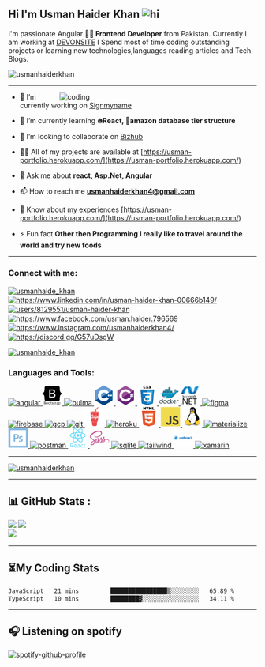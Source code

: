 ## Hi I'm Usman Haider Khan <img src="https://user-images.githubusercontent.com/1303154/88677602-1635ba80-d120-11ea-84d8-d263ba5fc3c0.gif" width="28px" height="28px" alt="hi">


<p>I'm passionate Angular <b>👨‍💻 Frontend Developer</b> from Pakistan. Currently I am working at <a href="http://devonsite.com/">DEVONSITE</a> I Spend most of time coding outstanding projects or learning new technologies,languages reading articles and Tech Blogs.</p>

<p align="left"> <img src="https://komarev.com/ghpvc/?username=usmanhaiderkhan&label=Profile%20views&color=0e75b6&style=flat" alt="usmanhaiderkhan" /> </p>

<hr />

<img align="right" width="400" src="https://www.lambdatest.com/resources/images/news24.gif" alt="coding">
        
<!-- <img src="https://user-images.githubusercontent.com/37379001/193420513-80f48848-ef22-4ce2-bd5f-b60a0600d9ce.png" width="28px" height="28px" alt="hi" /> -->
<!-- ![image](https://user-images.githubusercontent.com/37379001/192785111-018c1d29-b462-437b-93f1-a30ec3521ed7.png) -->
        

- 🔭 I’m currently working on [Signmyname](https://dashboard.signmy.name/)

- 🌱 I’m currently learning **🔥React, 🧺amazon database tier structure**

- 👯 I’m looking to collaborate on [Bizhub](https://beta.bizhub.gy/)

- 👨‍💻 All of my projects are available at [https://usman-portfolio.herokuapp.com/](https://usman-portfolio.herokuapp.com/)

- 💬 Ask me about **react, Asp.Net, Angular**

- 📫 How to reach me **usmanhaiderkhan4@gmail.com**

- 📄 Know about my experiences [https://usman-portfolio.herokuapp.com/](https://usman-portfolio.herokuapp.com/)

- ⚡ Fun fact **Other then Programming I really like to travel around the world and try new foods**

<hr />
<h3 align="left">Connect with me:</h3>
<p align="left">
<a href="https://twitter.com/usmanhaide_khan" target="blank"><img align="center" src="https://raw.githubusercontent.com/rahuldkjain/github-profile-readme-generator/master/src/images/icons/Social/twitter.svg" alt="usmanhaide_khan" height="30" width="40" /></a>
<a href="https://linkedin.com/in/https://www.linkedin.com/in/usman-haider-khan-00666b149/" target="blank"><img align="center" src="https://raw.githubusercontent.com/rahuldkjain/github-profile-readme-generator/master/src/images/icons/Social/linked-in-alt.svg" alt="https://www.linkedin.com/in/usman-haider-khan-00666b149/" height="30" width="40" /></a>
<a href="https://stackoverflow.com/users/users/8129551/usman-haider-khan" target="blank"><img align="center" src="https://raw.githubusercontent.com/rahuldkjain/github-profile-readme-generator/master/src/images/icons/Social/stack-overflow.svg" alt="users/8129551/usman-haider-khan" height="30" width="40" /></a>
<a href="https://fb.com/https://www.facebook.com/usman.haider.796569" target="blank"><img align="center" src="https://raw.githubusercontent.com/rahuldkjain/github-profile-readme-generator/master/src/images/icons/Social/facebook.svg" alt="https://www.facebook.com/usman.haider.796569" height="30" width="40" /></a>
<a href="https://instagram.com/https://www.instagram.com/usmanhaiderkhan4/" target="blank"><img align="center" src="https://raw.githubusercontent.com/rahuldkjain/github-profile-readme-generator/master/src/images/icons/Social/instagram.svg" alt="https://www.instagram.com/usmanhaiderkhan4/" height="30" width="40" /></a>
<a href="https://discord.gg/https://discord.gg/G57uDsgW" target="blank"><img align="center" src="https://raw.githubusercontent.com/rahuldkjain/github-profile-readme-generator/master/src/images/icons/Social/discord.svg" alt="https://discord.gg/G57uDsgW" height="30" width="40" /></a>
</p>

<p align="left"> <a href="https://twitter.com/usmanhaide_khan" target="blank"><img src="https://img.shields.io/twitter/follow/usmanhaide_khan?logo=twitter&style=for-the-badge" alt="usmanhaide_khan" /></a> </p>

<h3 align="left">Languages and Tools:</h3>
<p align="left"> <a href="https://angular.io" target="_blank" rel="noreferrer"> <img src="https://angular.io/assets/images/logos/angular/angular.svg" alt="angular" width="40" height="40"/> </a> <a href="https://getbootstrap.com" target="_blank" rel="noreferrer"> <img src="https://raw.githubusercontent.com/devicons/devicon/master/icons/bootstrap/bootstrap-plain-wordmark.svg" alt="bootstrap" width="40" height="40"/> </a> <a href="https://bulma.io/" target="_blank" rel="noreferrer"> <img src="https://raw.githubusercontent.com/gilbarbara/logos/804dc257b59e144eaca5bc6ffd16949752c6f789/logos/bulma.svg" alt="bulma" width="40" height="40"/> </a> <a href="https://www.w3schools.com/cpp/" target="_blank" rel="noreferrer"> <img src="https://raw.githubusercontent.com/devicons/devicon/master/icons/cplusplus/cplusplus-original.svg" alt="cplusplus" width="40" height="40"/> </a> <a href="https://www.w3schools.com/cs/" target="_blank" rel="noreferrer"> <img src="https://raw.githubusercontent.com/devicons/devicon/master/icons/csharp/csharp-original.svg" alt="csharp" width="40" height="40"/> </a> <a href="https://www.w3schools.com/css/" target="_blank" rel="noreferrer"> <img src="https://raw.githubusercontent.com/devicons/devicon/master/icons/css3/css3-original-wordmark.svg" alt="css3" width="40" height="40"/> </a> <a href="https://www.docker.com/" target="_blank" rel="noreferrer"> <img src="https://raw.githubusercontent.com/devicons/devicon/master/icons/docker/docker-original-wordmark.svg" alt="docker" width="40" height="40"/> </a> <a href="https://dotnet.microsoft.com/" target="_blank" rel="noreferrer"> <img src="https://raw.githubusercontent.com/devicons/devicon/master/icons/dot-net/dot-net-original-wordmark.svg" alt="dotnet" width="40" height="40"/> </a> <a href="https://www.figma.com/" target="_blank" rel="noreferrer"> <img src="https://www.vectorlogo.zone/logos/figma/figma-icon.svg" alt="figma" width="40" height="40"/> </a> <a href="https://firebase.google.com/" target="_blank" rel="noreferrer"> <img src="https://www.vectorlogo.zone/logos/firebase/firebase-icon.svg" alt="firebase" width="40" height="40"/> </a> <a href="https://cloud.google.com" target="_blank" rel="noreferrer"> <img src="https://www.vectorlogo.zone/logos/google_cloud/google_cloud-icon.svg" alt="gcp" width="40" height="40"/> </a> <a href="https://git-scm.com/" target="_blank" rel="noreferrer"> <img src="https://www.vectorlogo.zone/logos/git-scm/git-scm-icon.svg" alt="git" width="40" height="40"/> </a> <a href="https://gulpjs.com" target="_blank" rel="noreferrer"> <img src="https://raw.githubusercontent.com/devicons/devicon/master/icons/gulp/gulp-plain.svg" alt="gulp" width="40" height="40"/> </a> <a href="https://heroku.com" target="_blank" rel="noreferrer"> <img src="https://www.vectorlogo.zone/logos/heroku/heroku-icon.svg" alt="heroku" width="40" height="40"/> </a> <a href="https://www.w3.org/html/" target="_blank" rel="noreferrer"> <img src="https://raw.githubusercontent.com/devicons/devicon/master/icons/html5/html5-original-wordmark.svg" alt="html5" width="40" height="40"/> </a> <a href="https://developer.mozilla.org/en-US/docs/Web/JavaScript" target="_blank" rel="noreferrer"> <img src="https://raw.githubusercontent.com/devicons/devicon/master/icons/javascript/javascript-original.svg" alt="javascript" width="40" height="40"/> </a> <a href="https://www.linux.org/" target="_blank" rel="noreferrer"> <img src="https://raw.githubusercontent.com/devicons/devicon/master/icons/linux/linux-original.svg" alt="linux" width="40" height="40"/> </a> <a href="https://materializecss.com/" target="_blank" rel="noreferrer"> <img src="https://raw.githubusercontent.com/prplx/svg-logos/5585531d45d294869c4eaab4d7cf2e9c167710a9/svg/materialize.svg" alt="materialize" width="40" height="40"/> </a> <a href="https://www.photoshop.com/en" target="_blank" rel="noreferrer"> <img src="https://raw.githubusercontent.com/devicons/devicon/master/icons/photoshop/photoshop-line.svg" alt="photoshop" width="40" height="40"/> </a> <a href="https://postman.com" target="_blank" rel="noreferrer"> <img src="https://www.vectorlogo.zone/logos/getpostman/getpostman-icon.svg" alt="postman" width="40" height="40"/> </a> <a href="https://reactjs.org/" target="_blank" rel="noreferrer"> <img src="https://raw.githubusercontent.com/devicons/devicon/master/icons/react/react-original-wordmark.svg" alt="react" width="40" height="40"/> </a> <a href="https://sass-lang.com" target="_blank" rel="noreferrer"> <img src="https://raw.githubusercontent.com/devicons/devicon/master/icons/sass/sass-original.svg" alt="sass" width="40" height="40"/> </a> <a href="https://www.sqlite.org/" target="_blank" rel="noreferrer"> <img src="https://www.vectorlogo.zone/logos/sqlite/sqlite-icon.svg" alt="sqlite" width="40" height="40"/> </a> <a href="https://tailwindcss.com/" target="_blank" rel="noreferrer"> <img src="https://www.vectorlogo.zone/logos/tailwindcss/tailwindcss-icon.svg" alt="tailwind" width="40" height="40"/> </a> <a href="https://webpack.js.org" target="_blank" rel="noreferrer"> <img src="https://raw.githubusercontent.com/devicons/devicon/d00d0969292a6569d45b06d3f350f463a0107b0d/icons/webpack/webpack-original-wordmark.svg" alt="webpack" width="40" height="40"/> </a> <a href="https://dotnet.microsoft.com/apps/xamarin" target="_blank" rel="noreferrer"> <img src="https://raw.githubusercontent.com/detain/svg-logos/780f25886640cef088af994181646db2f6b1a3f8/svg/xamarin.svg" alt="xamarin" width="40" height="40"/> </a> </p>
<hr/>
<p align="left"> <a href="https://github.com/ryo-ma/github-profile-trophy"><img src="https://github-profile-trophy.vercel.app/?username=usmanhaiderkhan" alt="usmanhaiderkhan" /></a> </p>

<hr />

## 📊 GitHub Stats :
![](https://github-readme-stats.vercel.app/api?username=UsmanHaiderKhan&theme=radical&hide_border=false&include_all_commits=false&count_private=false)
![](https://github-readme-streak-stats.herokuapp.com/?user=UsmanHaiderKhan&theme=radical&hide_border=false)<br/>
![](https://github-readme-stats.vercel.app/api/top-langs/?username=UsmanHaiderKhan&theme=radical&hide_border=false&include_all_commits=false&count_private=false&layout=compact)

---

## ⏳My Coding Stats

<!--START_SECTION:waka-->

```text
JavaScript   21 mins         ████████████████▒░░░░░░░░   65.89 %
TypeScript   10 mins         ████████▓░░░░░░░░░░░░░░░░   34.11 %
```

<!--END_SECTION:waka-->


---

## 🎧 Listening on spotify

[![spotify-github-profile](https://spotify-github-profile.vercel.app/api/view?uid=lhsodmer79rcnyzdoqyllpfh0&cover_image=true&theme=natemoo-re&show_offline=false&bar_color=3cb238&bar_color_cover=true)](https://github.com/kittinan/spotify-github-profile)
